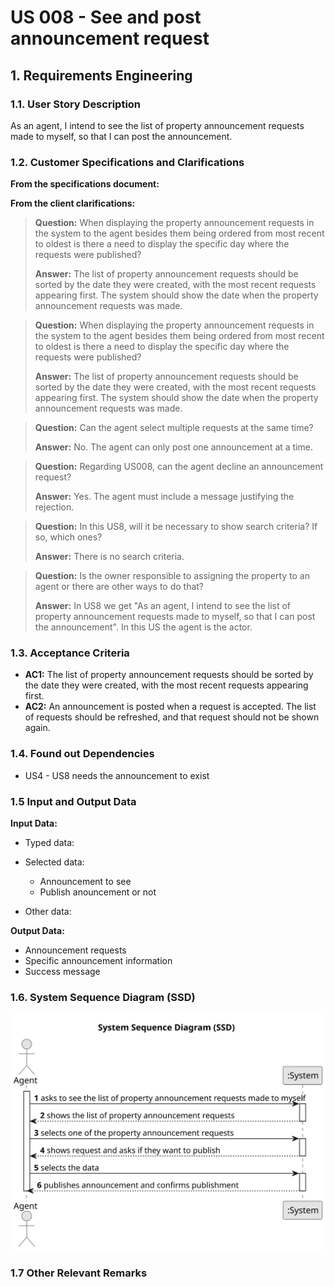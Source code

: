 # US 008 - See and post announcement request

## 1. Requirements Engineering


### 1.1. User Story Description


As an agent, I intend to see the list of property announcement requests made to myself, so that I can post the announcement.


### 1.2. Customer Specifications and Clarifications 


**From the specifications document:**


>


**From the client clarifications:**

> **Question:** When displaying the property announcement requests in the system to the agent besides them being ordered from most recent to oldest is there a need to display the specific day where the requests were published?
>  
> **Answer:** The list of property announcement requests should be sorted by the date they were created, with the most recent requests appearing first. The system should show the date when the property announcement requests was made.


> **Question:** When displaying the property announcement requests in the system to the agent besides them being ordered from most recent to oldest is there a need to display the specific day where the requests were published?
>
> **Answer:** The list of property announcement requests should be sorted by the date they were created, with the most recent requests appearing first. The system should show the date when the property announcement requests was made.


> **Question:** Can the agent select multiple requests at the same time?
>
> **Answer:** No. The agent can only post one announcement at a time.


> **Question:** Regarding US008, can the agent decline an announcement request?
>
> **Answer:** Yes. The agent must include a message justifying the rejection.


> **Question:** In this US8, will it be necessary to show search criteria? If so, which ones?
>
> **Answer:** There is no search criteria.


> **Question:** Is the owner responsible to assigning the property to an agent or there are other ways to do that?
>
> **Answer:** In US8 we get "As an agent, I intend to see the list of property announcement requests made to myself, so that I can post the announcement". In this US the agent is the actor.


### 1.3. Acceptance Criteria


* **AC1:** The list of property announcement requests should be sorted by the date they were created, with the most recent requests appearing first.
* **AC2:** An announcement is posted when a request is accepted. The list of requests should be refreshed, and that request should not be shown again.


### 1.4. Found out Dependencies


* US4 - US8 needs the announcement to exist


### 1.5 Input and Output Data


**Input Data:**

* Typed data:
	
* Selected data:
	* Announcement to see
    * Publish anouncement or not

* Other data:


**Output Data:**

* Announcement requests
* Specific announcement information
* Success message


### 1.6. System Sequence Diagram (SSD)

![System Sequence Diagram](svg/us008-system-sequence-diagram.svg)

### 1.7 Other Relevant Remarks